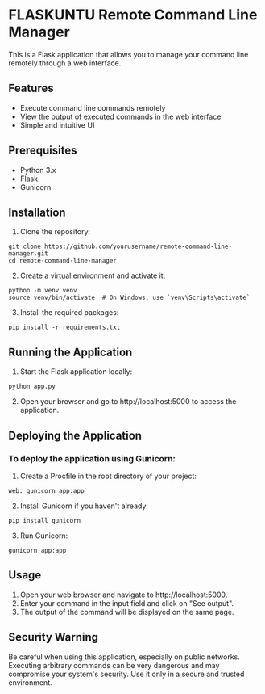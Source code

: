 # FLASKUNTU Remote Command Line Manager

This is a Flask application that allows you to manage your command line remotely through a web interface. 

## Features

- Execute command line commands remotely
- View the output of executed commands in the web interface
- Simple and intuitive UI

## Prerequisites

- Python 3.x
- Flask
- Gunicorn

## Installation

1. Clone the repository:
```
git clone https://github.com/yourusername/remote-command-line-manager.git
cd remote-command-line-manager
```

2. Create a virtual environment and activate it:
```
python -m venv venv
source venv/bin/activate  # On Windows, use `venv\Scripts\activate`
```
3. Install the required packages:
```
pip install -r requirements.txt
```
## Running the Application

1. Start the Flask application locally:
```
python app.py
```
2. Open your browser and go to http://localhost:5000 to access the application.

## Deploying the Application

### To deploy the application using Gunicorn:

1. Create a Procfile in the root directory of your project:
```
web: gunicorn app:app
```
2. Install Gunicorn if you haven't already:
```
pip install gunicorn
```
3. Run Gunicorn:
```
gunicorn app:app
```
## Usage

1. Open your web browser and navigate to http://localhost:5000.
2. Enter your command in the input field and click on "See output".
3. The output of the command will be displayed on the same page.

## Security Warning

Be careful when using this application, especially on public networks. Executing arbitrary commands can be very dangerous and may compromise your system's security. Use it only in a secure and trusted environment.

